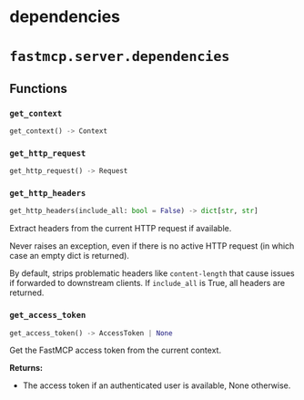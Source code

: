 # dependencies

# `fastmcp.server.dependencies`

## Functions

### `get_context` <sup><a href="https://github.com/jlowin/fastmcp/blob/main/src/fastmcp/server/dependencies.py#L27" target="_blank"><Icon icon="github" style="width: 14px; height: 14px;" /></a></sup>

```python
get_context() -> Context
```

### `get_http_request` <sup><a href="https://github.com/jlowin/fastmcp/blob/main/src/fastmcp/server/dependencies.py#L39" target="_blank"><Icon icon="github" style="width: 14px; height: 14px;" /></a></sup>

```python
get_http_request() -> Request
```

### `get_http_headers` <sup><a href="https://github.com/jlowin/fastmcp/blob/main/src/fastmcp/server/dependencies.py#L53" target="_blank"><Icon icon="github" style="width: 14px; height: 14px;" /></a></sup>

```python
get_http_headers(include_all: bool = False) -> dict[str, str]
```

Extract headers from the current HTTP request if available.

Never raises an exception, even if there is no active HTTP request (in which case
an empty dict is returned).

By default, strips problematic headers like `content-length` that cause issues if forwarded to downstream clients.
If `include_all` is True, all headers are returned.

### `get_access_token` <sup><a href="https://github.com/jlowin/fastmcp/blob/main/src/fastmcp/server/dependencies.py#L102" target="_blank"><Icon icon="github" style="width: 14px; height: 14px;" /></a></sup>

```python
get_access_token() -> AccessToken | None
```

Get the FastMCP access token from the current context.

**Returns:**

* The access token if an authenticated user is available, None otherwise.
